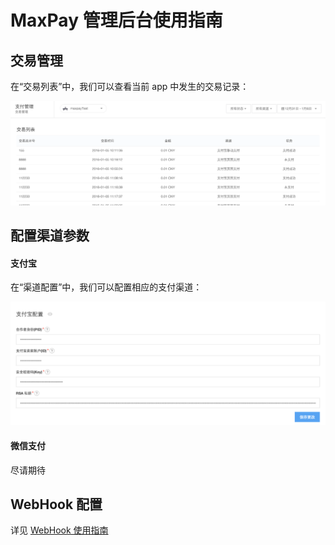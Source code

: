 # MaxPay 管理后台使用指南

## 交易管理
在“交易列表”中，我们可以查看当前 app 中发生的交易记录：

![pay_records.png](../../../images/pay_records.png)

## 配置渠道参数

#### 支付宝

在“渠道配置”中，我们可以配置相应的支付渠道：

![pay_channel_ali.png](../../../images/pay_channel_ali.png)

#### 微信支付

尽请期待

## WebHook 配置
详见 [WebHook 使用指南](ML_DOCS_LINK_PLACEHOLDER_USERMANUAL#MAXPAY_WEBHOOK)
